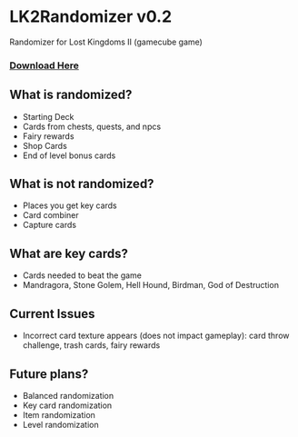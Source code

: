 # LK2Randomizer v0.2
Randomizer for Lost Kingdoms II (gamecube game)
### [Download Here](https://github.com/BenjWolf/LK2Randomizer/releases/download/v0.2/LK2Randomizer_v0.2DOWNLOAD.rar)
## What is randomized?
* Starting Deck
* Cards from chests, quests, and npcs
* Fairy rewards
* Shop Cards
* End of level bonus cards

## What is not randomized?
* Places you get key cards
* Card combiner
* Capture cards

## What are key cards?
* Cards needed to beat the game
* Mandragora, Stone Golem, Hell Hound, Birdman, God of Destruction

## Current Issues
* Incorrect card texture appears (does not impact gameplay): card throw challenge, trash cards, fairy rewards

## Future plans?
* Balanced randomization
* Key card randomization
* Item randomization
* Level randomization
